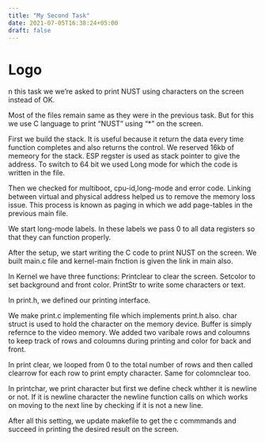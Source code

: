 ```yaml
---
title: "My Second Task"
date: 2021-07-05T16:38:24+05:00
draft: false
---
```

# Logo

n this task we we’re asked to print NUST using characters on the screen instead of OK.

Most of the files remain same as they were in the previous task. But for this we use C language to print “NUST” using “*” on the screen.

First we build the stack. It is useful because it return the data every time function completes and also returns the control. We reserved 16kb of memeory for the stack. ESP regster is used as stack pointer to give the address. To switch to 64 bit we used Long mode for which the code is written in the file.

Then we checked for multiboot, cpu-id,long-mode and error code. Linking between virtual and physical address helped us to remove the memory loss issue. This process is known as paging in which we add page-tables in the previous main file.

We start long-mode labels. In these labels we pass 0 to all data registers so that they can function properly.

After the setup, we start writing the C code to print NUST on the screen. We built main.c file and kernel-main fnction is given the link in main also.

In Kernel we have three functions: Printclear to clear the screen. Setcolor to set background and front color. PrintStr to write some characters or text.

In print.h, we defined our printing interface.

We make print.c implementing file which implements print.h also. char struct is used to hold the character on the memory device. Buffer is simply refernce to the video memory. We added two varibale rows and coloumns to keep track of rows and coloumns during printing and color for back and front.

In print clear, we looped from 0 to the total number of rows and then called clearrow for each row to print empty character. Same for colomnclear too.

In printchar, we print character but first we define check whther it is newline or not. If it is newline character the newline function calls on which works on moving to the next line by checking if it is not a new line.

After all this setting, we update makefile to get the c commmands and succeed in printing the desired result on the screen.